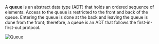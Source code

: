 A **queue** is an abstract data type (ADT) that holds an ordered sequence of elements. Access to the queue is restricted to the front and back of the queue. Entering the queue is done at the back and leaving the queue is done from the front; therefore, a queue is an ADT that follows the first-in-first-out protocol.

![Queue](https://upload.wikimedia.org/wikipedia/commons/5/52/Data_Queue.svg)
